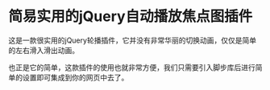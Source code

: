 # 简易实用的jQuery自动播放焦点图插件
这是一款很实用的jQuery轮播插件，它并没有非常华丽的切换动画，仅仅是简单的左右滑入滑出动画。

也正是它的简单，这款插件的使用也就非常方便，我们只需要引入脚步库后进行简单的设置即可集成到你的网页中去了。
